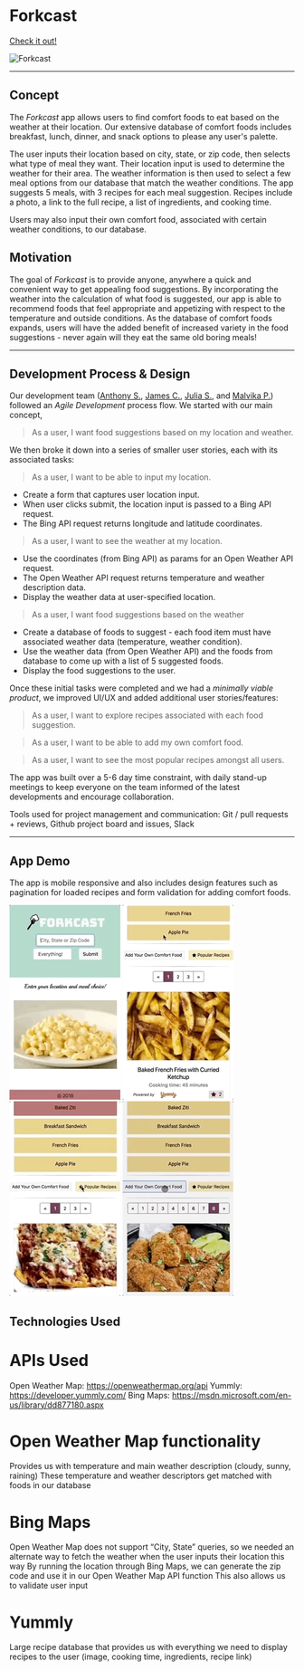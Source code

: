 # Forkcast

[Check it out!](https://forkcastfoods.github.io)

![Forkcast](assets/images/about/forkcast.gif)

---

## Concept

The *Forkcast* app allows users to find comfort foods to eat based on the weather at their location. Our extensive database of comfort foods includes breakfast, lunch, dinner, and snack options to please any user's palette. 

The user inputs their location based on city, state, or zip code, then selects what type of meal they want. Their location input is used to determine the weather for their area. The weather information is then used to select a few meal options from our database that match the weather conditions. The app suggests 5 meals, with 3 recipes for each meal suggestion. Recipes include a photo, a link to the full recipe, a list of ingredients, and cooking time. 

Users may also input their own comfort food, associated with certain weather conditions, to our database. 

## Motivation

The goal of *Forkcast* is to provide anyone, anywhere a quick and convenient way to get appealing food suggestions. By incorporating the weather into the calculation of what food is suggested, our app is able to recommend foods that feel appropriate and appetizing with respect to the temperature and outside conditions. As the database of comfort foods expands, users will have the added benefit of increased variety in the food suggestions - never again will they eat the same old boring meals! 

---

## Development Process & Design

Our development team ([Anthony S.](https://github.com/ats89), [James C.](https://github.com/Faolun), [Julia S.](https://github.com/julesanne493), and [Malvika P.](https://github.com/malvikapchari)) followed an *Agile Development* process flow. We started with our main concept, 

> As a user, I want food suggestions based on my location and weather.

We then broke it down into a series of smaller user stories, each with its associated tasks:

> As a user, I want to be able to input my location.
  * Create a form that captures user location input.
  * When user clicks submit, the location input is passed to a Bing API request.
  * The Bing API request returns longitude and latitude coordinates.

> As a user, I want to see the weather at my location.
  * Use the coordinates (from Bing API) as params for an Open Weather API request.
  * The Open Weather API request returns temperature and weather description data.
  * Display the weather data at user-specified location.

> As a user, I want food suggestions based on the weather
  * Create a database of foods to suggest - each food item must have associated weather data (temperature, weather condition). 
  * Use the weather data (from Open Weather API) and the foods from database to come up with a list of 5 suggested foods.
  * Display the food suggestions to the user.

Once these initial tasks were completed and we had a *minimally viable product*, we improved UI/UX and added additional user stories/features:

> As a user, I want to explore recipes associated with each food suggestion.

> As a user, I want to be able to add my own comfort food.

> As a user, I want to see the most popular recipes amongst all users.

The app was built over a 5-6 day time constraint, with daily stand-up meetings to keep everyone on the team informed of the latest developments and encourage collaboration. 

Tools used for project management and communication: Git / pull requests + reviews, Github project board and issues, Slack

---

## App Demo

The app is mobile responsive and also includes design features such as pagination for loaded recipes and form validation for adding comfort foods.

![forkcast-get-suggestions](assets/images/about/forkcast-get-suggestions.gif)
![forkcast-get-recipes](assets/images/about/forkcast-get-recipes.gif)
![forkcast-popular-recipes](assets/images/about/forkcast-popular-recipes.gif)
![forkcast-add-food](assets/images/about/forkcast-add-food.gif)

## Technologies Used





# APIs Used
Open Weather Map: https://openweathermap.org/api
Yummly: https://developer.yummly.com/
Bing Maps: https://msdn.microsoft.com/en-us/library/dd877180.aspx

# Open Weather Map functionality
Provides us with temperature and main weather description (cloudy, sunny, raining)
These temperature and weather descriptors get matched with foods in our database

# Bing Maps
Open Weather Map does not support “City, State” queries, so we needed an alternate way to fetch the weather when the user inputs their location this way
By running the location through Bing Maps, we can generate the zip code and use it in our Open Weather Map API function
This also allows us to validate user input

# Yummly 
Large recipe database that provides us with everything we need to display recipes to the user (image, cooking time, ingredients, recipe link)

